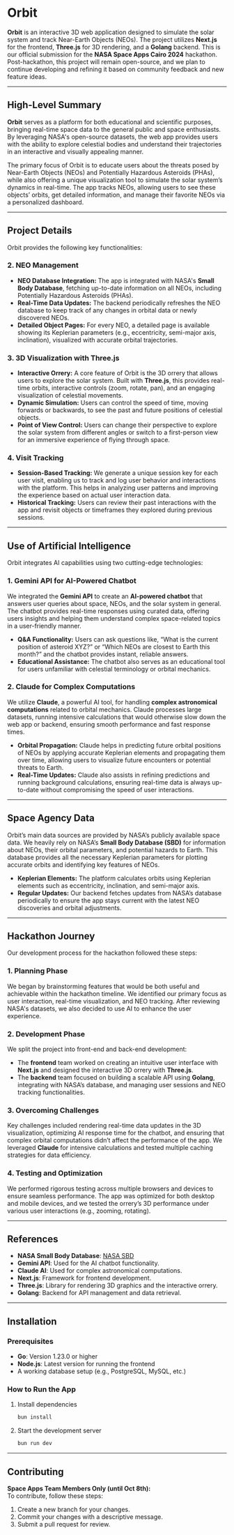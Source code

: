 # Orbit

**Orbit** is an interactive 3D web application designed to simulate the solar system and track Near-Earth Objects (NEOs). The project utilizes **Next.js** for the frontend, **Three.js** for 3D rendering, and a **Golang** backend. This is our official submission for the **NASA Space Apps Cairo 2024** hackathon. Post-hackathon, this project will remain open-source, and we plan to continue developing and refining it based on community feedback and new feature ideas.

---

## High-Level Summary

**Orbit** serves as a platform for both educational and scientific purposes, bringing real-time space data to the general public and space enthusiasts. By leveraging NASA's open-source datasets, the web app provides users with the ability to explore celestial bodies and understand their trajectories in an interactive and visually appealing manner.

The primary focus of Orbit is to educate users about the threats posed by Near-Earth Objects (NEOs) and Potentially Hazardous Asteroids (PHAs), while also offering a unique visualization tool to simulate the solar system’s dynamics in real-time. The app tracks NEOs, allowing users to see these objects’ orbits, get detailed information, and manage their favorite NEOs via a personalized dashboard.

---

## Project Details

Orbit provides the following key functionalities:

### **2. NEO Management**
- **NEO Database Integration:** The app is integrated with NASA's **Small Body Database**, fetching up-to-date information on all NEOs, including Potentially Hazardous Asteroids (PHAs).
- **Real-Time Data Updates:** The backend periodically refreshes the NEO database to keep track of any changes in orbital data or newly discovered NEOs.
- **Detailed Object Pages:** For every NEO, a detailed page is available showing its Keplerian parameters (e.g., eccentricity, semi-major axis, inclination), visualized with accurate orbital trajectories.

### **3. 3D Visualization with Three.js**
- **Interactive Orrery:** A core feature of Orbit is the 3D orrery that allows users to explore the solar system. Built with **Three.js**, this provides real-time orbits, interactive controls (zoom, rotate, pan), and an engaging visualization of celestial movements.
- **Dynamic Simulation:** Users can control the speed of time, moving forwards or backwards, to see the past and future positions of celestial objects.
- **Point of View Control:** Users can change their perspective to explore the solar system from different angles or switch to a first-person view for an immersive experience of flying through space.

### **4. Visit Tracking**
- **Session-Based Tracking:** We generate a unique session key for each user visit, enabling us to track and log user behavior and interactions with the platform. This helps in analyzing user patterns and improving the experience based on actual user interaction data.
- **Historical Tracking:** Users can review their past interactions with the app and revisit objects or timeframes they explored during previous sessions.

---

## Use of Artificial Intelligence

Orbit integrates AI capabilities using two cutting-edge technologies:

### **1. Gemini API for AI-Powered Chatbot**
We integrated the **Gemini API** to create an **AI-powered chatbot** that answers user queries about space, NEOs, and the solar system in general. The chatbot provides real-time responses using curated data, offering users insights and helping them understand complex space-related topics in a user-friendly manner. 

- **Q&A Functionality:** Users can ask questions like, “What is the current position of asteroid XYZ?” or “Which NEOs are closest to Earth this month?” and the chatbot provides instant, reliable answers.
- **Educational Assistance:** The chatbot also serves as an educational tool for users unfamiliar with celestial terminology or orbital mechanics.

### **2. Claude for Complex Computations**
We utilize **Claude**, a powerful AI tool, for handling **complex astronomical computations** related to orbital mechanics. Claude processes large datasets, running intensive calculations that would otherwise slow down the web app or backend, ensuring smooth performance and fast response times.

- **Orbital Propagation:** Claude helps in predicting future orbital positions of NEOs by applying accurate Keplerian elements and propagating them over time, allowing users to visualize future encounters or potential threats to Earth.
- **Real-Time Updates:** Claude also assists in refining predictions and running background calculations, ensuring real-time data is always up-to-date without compromising the speed of user interactions.

---

## Space Agency Data

Orbit’s main data sources are provided by NASA’s publicly available space data. We heavily rely on NASA’s **Small Body Database (SBD)** for information about NEOs, their orbital parameters, and potential hazards to Earth. This database provides all the necessary Keplerian parameters for plotting accurate orbits and identifying key features of NEOs.

- **Keplerian Elements:** The platform calculates orbits using Keplerian elements such as eccentricity, inclination, and semi-major axis.
- **Regular Updates:** Our backend fetches updates from NASA’s database periodically to ensure the app stays current with the latest NEO discoveries and orbital adjustments.

---

## Hackathon Journey

Our development process for the hackathon followed these steps:

### **1. Planning Phase**
We began by brainstorming features that would be both useful and achievable within the hackathon timeline. We identified our primary focus as user interaction, real-time visualization, and NEO tracking. After reviewing NASA's datasets, we also decided to use AI to enhance the user experience.

### **2. Development Phase**
We split the project into front-end and back-end development:
- The **frontend** team worked on creating an intuitive user interface with **Next.js** and designed the interactive 3D orrery with **Three.js**.
- The **backend** team focused on building a scalable API using **Golang**, integrating with NASA’s database, and managing user sessions and NEO tracking functionalities.

### **3. Overcoming Challenges**
Key challenges included rendering real-time data updates in the 3D visualization, optimizing AI response time for the chatbot, and ensuring that complex orbital computations didn’t affect the performance of the app. We leveraged **Claude** for intensive calculations and tested multiple caching strategies for data efficiency.

### **4. Testing and Optimization**
We performed rigorous testing across multiple browsers and devices to ensure seamless performance. The app was optimized for both desktop and mobile devices, and we tested the orrery’s 3D performance under various user interactions (e.g., zooming, rotating).

---

## References

- **NASA Small Body Database**: [NASA SBD](https://ssd.jpl.nasa.gov/tools/sbdb_query.html)
- **Gemini API**: Used for the AI chatbot functionality.
- **Claude AI**: Used for complex astronomical computations.
- **Next.js**: Framework for frontend development.
- **Three.js**: Library for rendering 3D graphics and the interactive orrery.
- **Golang**: Backend for API management and data retrieval.

---

## Installation

### Prerequisites

- **Go**: Version 1.23.0 or higher
- **Node.js**: Latest version for running the frontend
- A working database setup (e.g., PostgreSQL, MySQL, etc.)

### How to Run the App

1. Install dependencies
    ```bash
    bun install
    ```
2. Start the development server
    ```bash
    bun run dev
    ```
---

## Contributing

**Space Apps Team Members Only (until Oct 8th):**  
To contribute, follow these steps:

1. Create a new branch for your changes.
2. Commit your changes with a descriptive message.
3. Submit a pull request for review.

